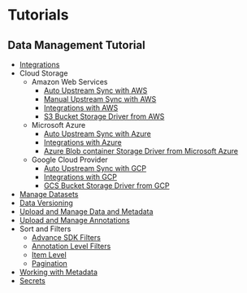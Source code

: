 # Tutorials

## Data Management Tutorial
 - [Integrations](data_management/integrations/chapter.md)
 - Cloud Storage
	 - Amazon Web Services
		 - [Auto Upstream Sync with AWS](data_management/cloud_storage/aws/auto_upstream_sync/chapter.md)
		 - [Manual Upstream Sync with AWS](data_management/cloud_storage/aws/manual_item_upstream_sync/chapter.md)
		 - [Integrations with AWS](data_management/cloud_storage/aws/integration/chapter.md)
		 - [S3 Bucket Storage Driver from AWS](data_management/cloud_storage/aws/storage_driver/chapter.md)
	 - Microsoft Azure
		 - [Auto Upstream Sync with Azure](data_management/cloud_storage/azure/auto_upstream_sync/chapter.md)
		 - [Integrations with Azure](data_management/cloud_storage/azure/integration/chapter.md)
		 - [Azure Blob container Storage Driver from Microsoft Azure](data_management/cloud_storage/azure/storage_driver/chapter.md)
	 - Google Cloud Provider
		 - [Auto Upstream Sync with GCP](data_management/cloud_storage/gcp/auto_upstream_sync/chapter.md)
		 - [Integrations with GCP](data_management/cloud_storage/gcp/integration/chapter.md)
		 - [GCS Bucket Storage Driver from GCP](data_management/cloud_storage/gcp/storage_driver/chapter.md)
 - [Manage Datasets](data_management/manage_datasets/chapter.md)
 - [Data Versioning](data_management/data_versioning/chapter.md)
 - [Upload and Manage Data and Metadata](data_management/upload_and_manage_items/chapter.md)
 - [Upload and Manage Annotations](data_management/upload_and_manage_annotations/chapter.md)
 - Sort and Filters
	 - [Advance SDK Filters](data_management/sort_and_filter/advanced_sdk_filters/chapter.md)
	 - [Annotation Level Filters](data_management/sort_and_filter/annotation_level/chapter.md)
	 - [Item Level](data_management/sort_and_filter/item_level/chapter.md)
	 - [Pagination](data_management/sort_and_filter/pagination/chapter.md)
 - [Working with Metadata](data_management/working_with_metadata/chapter.md)
 - [Secrets](data_management/secrets/chapter.md)